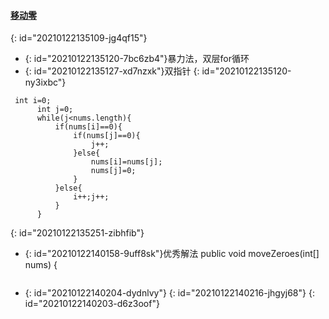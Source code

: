 #### [移动零](https://leetcode-cn.com/problems/move-zeroes/)
{: id="20210122135109-jg4qf15"}

* {: id="20210122135120-7bc6zb4"}暴力法，双层for循环
* {: id="20210122135127-xd7nzxk"}双指针
{: id="20210122135120-ny3ixbc"}

```
 int i=0;
      int j=0;
      while(j<nums.length){
          if(nums[i]==0){
              if(nums[j]==0){
                  j++;
              }else{
                  nums[i]=nums[j];
                  nums[j]=0;
              }
          }else{
              i++;j++;
          }
      }
```
{: id="20210122135251-zibhfib"}

* {: id="20210122140158-9uff8sk"}优秀解法    public void moveZeroes(int[] nums) {
* ```

  ``````
  {: id="20210122140204-dydnlvy"}
{: id="20210122140216-jhgyj68"}
{: id="20210122140203-d6z3oof"}
